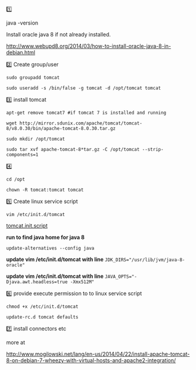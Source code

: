:one: 

java -version

Install oracle java 8 if not already installed.

http://www.webupd8.org/2014/03/how-to-install-oracle-java-8-in-debian.html


:two: 
Create group/user

```
sudo groupadd tomcat

sudo useradd -s /bin/false -g tomcat -d /opt/tomcat tomcat
```


:three: 
install tomcat

```
apt-get remove tomcat7 #if tomcat 7 is installed and running

wget http://mirror.sdunix.com/apache/tomcat/tomcat-8/v8.0.30/bin/apache-tomcat-8.0.30.tar.gz

sudo mkdir /opt/tomcat

sudo tar xvf apache-tomcat-8*tar.gz -C /opt/tomcat --strip-components=1
```

:four: 

```
cd /opt

chown -R tomcat:tomcat tomcat
```

:five: 
Create linux service script

```
vim /etc/init.d/tomcat
```

[tomcat.init.script](/uploads/ce2dcb1b6239c598bd7a31a2116ae673/tomcat.init.script)

**run to find java home for java 8** 

```
update-alternatives --config java
```

**update vim /etc/init.d/tomcat with line** ```JDK_DIRS="/usr/lib/jvm/java-8-oracle"```

**update vim /etc/init.d/tomcat with line** ```JAVA_OPTS="-Djava.awt.headless=true -Xmx512M"```


:six:
provide execute permission to to linux service script

```
chmod +x /etc/init.d/tomcat

update-rc.d tomcat defaults
```

:seven:
install connectors etc 

more at 

http://www.mogilowski.net/lang/en-us/2014/04/22/install-apache-tomcat-8-on-debian-7-wheezy-with-virtual-hosts-and-apache2-integration/
